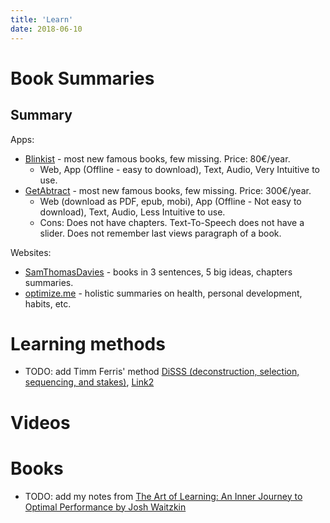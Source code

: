 ```yaml
---
title: 'Learn'
date: 2018-06-10
---
```


# Book Summaries

## Summary

Apps:
* [Blinkist](https://www.blinkist.com/) - most new famous books, few missing. Price: 80€/year.
  * Web, App (Offline - easy to download), Text, Audio, Very Intuitive to use.
* [GetAbtract](http://www.getabstract.com/) - most new famous books, few missing. Price: 300€/year.
  * Web (download as PDF, epub, mobi), App (Offline - Not easy to download), Text, Audio, Less Intuitive to use.
  * Cons: Does not have chapters. Text-To-Speech does not have a slider. Does not remember last views paragraph of a book.

Websites:
* [SamThomasDavies](https://www.samuelthomasdavies.com/book-summaries/) - books in 3 sentences, 5 big ideas, chapters summaries.
* [optimize.me](https://www.optimize.me/) - holistic summaries on health, personal development, habits, etc.

# Learning methods

* TODO: add Timm Ferris' method [DiSSS (deconstruction, selection, sequencing, and stakes)](https://tim.blog/2016/10/06/the-art-and-science-of-learning-anything-faster/), [Link2](https://tim.blog/2013/05/20/accelerated-learning-techniques/)


# Videos


# Books

* TODO: add my notes from [The Art of Learning: An Inner Journey to Optimal Performance by Josh Waitzkin](https://www.joshwaitzkin.com/the-art-of-learning/)
